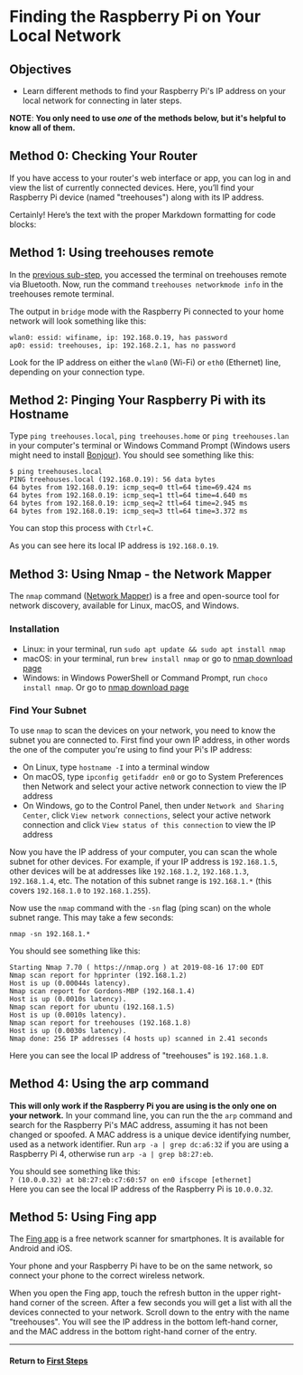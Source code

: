 # Finding the Raspberry Pi on Your Local Network

## Objectives

- Learn different methods to find your Raspberry Pi's IP address on your local network for connecting in later steps.

**NOTE**: **You only need to use *one* of the methods below, but it's helpful to know all of them.**

## Method 0: Checking Your Router

If you have access to your router's web interface or app, you can log in and view the list of currently connected devices. Here, you’ll find your Raspberry Pi device (named "treehouses") along with its IP address.

Certainly! Here’s the text with the proper Markdown formatting for code blocks:

## Method 1: Using treehouses remote

In the [previous sub-step](treehouses-remote.md), you accessed the terminal on treehouses remote via Bluetooth. Now, run the command `treehouses networkmode info` in the treehouses remote terminal.

The output in `bridge` mode with the Raspberry Pi connected to your home network will look something like this:

```
wlan0: essid: wifiname, ip: 192.168.0.19, has password
ap0: essid: treehouses, ip: 192.168.2.1, has no password
```

Look for the IP address on either the `wlan0` (Wi-Fi) or `eth0` (Ethernet) line, depending on your connection type.

## Method 2: Pinging Your Raspberry Pi with its Hostname

Type `ping treehouses.local`, `ping treehouses.home` or `ping treehouses.lan` in your computer's terminal or Windows Command Prompt (Windows users might need to install [Bonjour](https://support.apple.com/kb/DL999?viewlocale=en_US&locale=en_US)). You should see something like this:

```
$ ping treehouses.local
PING treehouses.local (192.168.0.19): 56 data bytes
64 bytes from 192.168.0.19: icmp_seq=0 ttl=64 time=69.424 ms
64 bytes from 192.168.0.19: icmp_seq=1 ttl=64 time=4.640 ms
64 bytes from 192.168.0.19: icmp_seq=2 ttl=64 time=2.945 ms
64 bytes from 192.168.0.19: icmp_seq=3 ttl=64 time=3.372 ms
```

You can stop this process with `Ctrl`+`C`.

As you can see here its local IP address is `192.168.0.19`.

## Method 3: Using Nmap - the Network Mapper

The `nmap` command ([Network Mapper](https://nmap.org)) is a free and open-source tool for network discovery, available for Linux, macOS, and Windows.

### Installation

- Linux: in your terminal, run `sudo apt update && sudo apt install nmap`
- macOS: in your terminal, run `brew install nmap` or go to [nmap download page](http://nmap.org/download.html)
- Windows: in Windows PowerShell or Command Prompt, run `choco install nmap`. Or go to [nmap download page](http://nmap.org/download.html)

### Find Your Subnet

To use `nmap` to scan the devices on your network, you need to know the subnet you are connected to. First find your own IP address, in other words the one of the computer you're using to find your Pi's IP address:

- On Linux, type `hostname -I` into a terminal window
- On macOS, type `ipconfig getifaddr en0` or go to System Preferences then Network and select your active network connection to view the IP address
- On Windows, go to the Control Panel, then under `Network and Sharing Center`, click `View network connections`, select your active network connection and click `View status of this connection` to view the IP address

Now you have the IP address of your computer, you can scan the whole subnet for other devices. For example, if your IP address is `192.168.1.5`, other devices will be at addresses like `192.168.1.2`, `192.168.1.3`, `192.168.1.4`, etc. The notation of this subnet range is `192.168.1.*` (this covers `192.168.1.0` to `192.168.1.255`).

Now use the `nmap` command with the `-sn` flag (ping scan) on the whole subnet range. This may take a few seconds:

`nmap -sn 192.168.1.*`

You should see something like this:

```
Starting Nmap 7.70 ( https://nmap.org ) at 2019-08-16 17:00 EDT
Nmap scan report for hpprinter (192.168.1.2)
Host is up (0.00044s latency).
Nmap scan report for Gordons-MBP (192.168.1.4)
Host is up (0.0010s latency).
Nmap scan report for ubuntu (192.168.1.5)
Host is up (0.0010s latency).
Nmap scan report for treehouses (192.168.1.8)
Host is up (0.0030s latency).
Nmap done: 256 IP addresses (4 hosts up) scanned in 2.41 seconds
```

Here you can see the local IP address of "treehouses" is `192.168.1.8`.

## Method 4: Using the arp command

**This will only work if the Raspberry Pi you are using is the only one on your network.**  In your command line, you can run the the `arp` command and search for the Raspberry Pi's MAC address, assuming it has not been changed or spoofed.  A MAC address is a unique device identifying number, used as a network identifier.  Run `arp -a | grep dc:a6:32` if you are using a Raspberry Pi 4, otherwise run `arp -a | grep b8:27:eb`.

You should see something like this:  
`? (10.0.0.32) at b8:27:eb:c7:60:57 on en0 ifscope [ethernet]`  
Here you can see the local IP address of the Raspberry Pi is `10.0.0.32`.

## Method 5: Using Fing app

The [Fing app](https://www.fing.com/app/) is a free network scanner for smartphones. It is available for Android and iOS.

Your phone and your Raspberry Pi have to be on the same network, so connect your phone to the correct wireless network.

When you open the Fing app, touch the refresh button in the upper right-hand corner of the screen. After a few seconds you will get a list with all the devices connected to your network. Scroll down to the entry with the name "treehouses". You will see the IP address in the bottom left-hand corner, and the MAC address in the bottom right-hand corner of the entry.

---

#### Return to [First Steps](firststeps.md#Step_1_-_Installing_and_Finding_Your_Raspberry_Pi)
